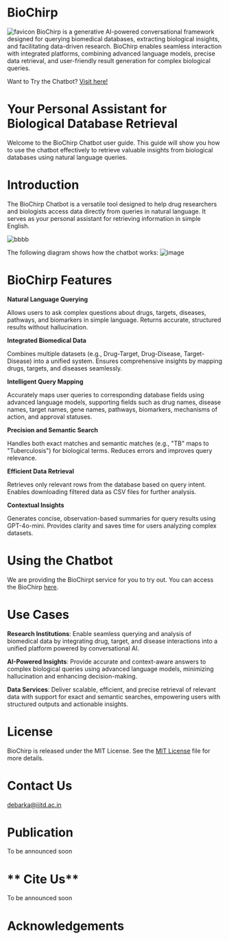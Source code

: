 # BioChirp
 ![favicon](https://github.com/user-attachments/assets/6a2d3449-3b16-44ce-a903-8a2bc4157030)
BioChirp is a generative AI-powered conversational framework designed for querying biomedical databases, extracting biological insights, and facilitating data-driven research. BioChirp enables seamless interaction with integrated platforms, combining advanced language models, precise data retrieval, and user-friendly result generation for complex biological queries.

Want to Try the Chatbot? [Visit here!](http://103.25.231.90:8003)

# **Your Personal Assistant for Biological Database Retrieval**
Welcome to the BioChirp Chatbot user guide. This guide will show you how to use the chatbot effectively to retrieve valuable insights from biological databases using natural language queries.

# **Introduction**
The BioChirp Chatbot is a versatile tool designed to help drug researchers and biologists access data directly from queries in natural language. It serves as your personal assistant for retrieving information in simple English.

![bbbb](https://github.com/user-attachments/assets/af97e569-1252-453f-8282-be994ddb1212)



The following diagram shows how the chatbot works:
![image](https://github.com/user-attachments/assets/90b3ce54-f44a-4c83-a304-42c35f36529b)

# **BioChirp Features**

**Natural Language Querying**

Allows users to ask complex questions about drugs, targets, diseases, pathways, and biomarkers in simple language.
Returns accurate, structured results without hallucination.

**Integrated Biomedical Data**

Combines multiple datasets (e.g., Drug-Target, Drug-Disease, Target-Disease) into a unified system.
Ensures comprehensive insights by mapping drugs, targets, and diseases seamlessly.

**Intelligent Query Mapping**

Accurately maps user queries to corresponding database fields using advanced language models, supporting fields such as drug names, disease names, target names, gene names, pathways, biomarkers, mechanisms of action, and approval statuses.

**Precision and Semantic Search**

Handles both exact matches and semantic matches (e.g., "TB" maps to "Tuberculosis") for biological terms.
Reduces errors and improves query relevance.

**Efficient Data Retrieval**

Retrieves only relevant rows from the database based on query intent.
Enables downloading filtered data as CSV files for further analysis.

**Contextual Insights**

Generates concise, observation-based summaries for query results using GPT-4o-mini.
Provides clarity and saves time for users analyzing complex datasets.


# Using the Chatbot
We are providing the BioChirpt service for you to try out. You can access the BioChirp [here](https://www.biochirp.net).

# **Use Cases**

**Research Institutions**: Enable seamless querying and analysis of biomedical data by integrating drug, target, and disease interactions into a unified platform powered by conversational AI.

**AI-Powered Insights**: Provide accurate and context-aware answers to complex biological queries using advanced language models, minimizing hallucination and enhancing decision-making.

**Data Services**: Deliver scalable, efficient, and precise retrieval of relevant data with support for exact and semantic searches, empowering users with structured outputs and actionable insights.


# **License**
BioChirp is released under the MIT License. See the [MIT License](LICENSE) file for more details.



# **Contact Us** 
debarka@iiitd.ac.in

# **Publication**
To be announced soon

# ** Cite Us**
To be announced soon

# **Acknowledgements**
